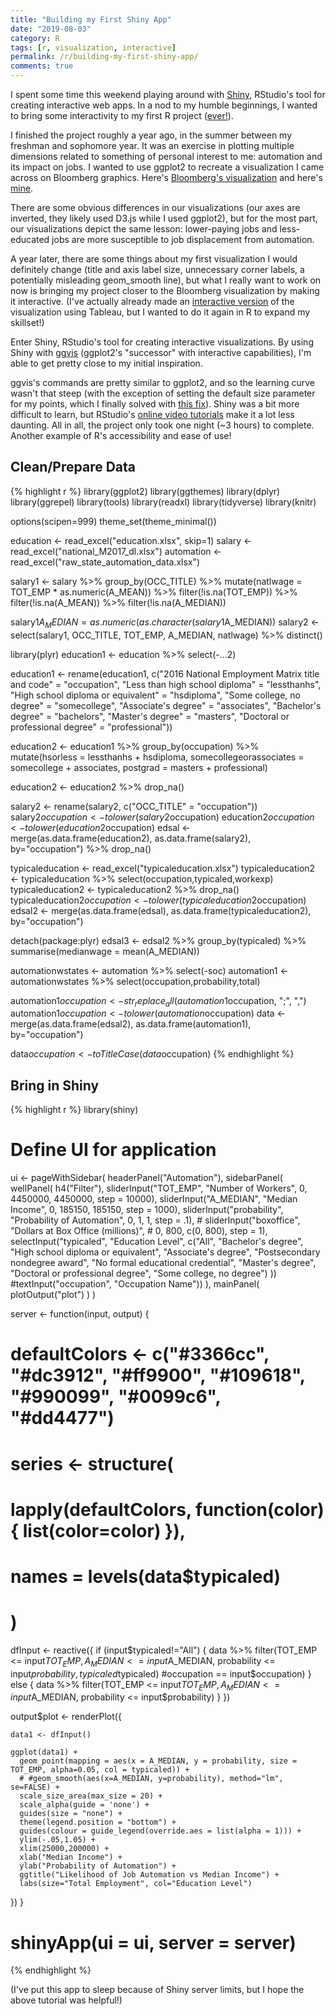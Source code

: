 ```yaml
---
title: "Building my First Shiny App"
date: "2019-08-03"
category: R
tags: [r, visualization, interactive]
permalink: /r/building-my-first-shiny-app/
comments: true
---
```




I spent some time this weekend playing around with [Shiny](https://shiny.rstudio.com), RStudio's tool for creating interactive web apps. In a nod to my humble beginnings, I wanted to bring some interactivity to my first R project ([ever!](https://connorrothschild.github.io/r/automation/)).

I finished the project roughly a year ago, in the summer between my freshman and sophomore year. It was an exercise in plotting multiple dimensions related to something of personal interest to me: automation and its impact on jobs. I wanted to use ggplot2 to recreate a visualization I came across on Bloomberg graphics. Here's [Bloomberg's visualization](https://www.bloomberg.com/graphics/2017-job-risk/) and here's [mine](https://connorrothschild.github.io/r/automation/).

There are some obvious differences in our visualizations (our axes are inverted, they likely used D3.js while I used ggplot2), but for the most part, our visualizations depict the same lesson: lower-paying jobs and less-educated jobs are more susceptible to job displacement from automation.

A year later, there are some things about my first visualization I would definitely change (title and axis label size, unnecessary corner labels, a potentially misleading geom_smooth line), but what I really want to work on now is bringing my project closer to the Bloomberg visualization by making it interactive. (I've actually already made an [interactive version](https://public.tableau.com/profile/connor.rothschild#!/vizhome/JobAutomationRiskintheUnitedStates/Final) of the visualization using Tableau, but I wanted to do it again in R to expand my skillset!)

Enter Shiny, RStudio's tool for creating interactive visualizations. By using Shiny with [ggvis](https://ggvis.rstudio.com) (ggplot2's "successor" with interactive capabilities), I'm able to get pretty close to my initial inspiration. 

ggvis's commands are pretty similar to ggplot2, and so the learning curve wasn't that steep (with the exception of setting the default size parameter for my points, which I finally solved with [this fix](https://stackoverflow.com/questions/43466172/chang-size-of-points-depending-on-one-column-with-ggvis)). Shiny was a bit more difficult to learn, but RStudio's [online video tutorials](https://shiny.rstudio.com/tutorial/) make it a lot less daunting. All in all, the project only took one night (~3 hours) to complete. Another example of R's accessibility and ease of use!

## Clean/Prepare Data


{% highlight r %}
library(ggplot2)
library(ggthemes)
library(dplyr)
library(ggrepel)
library(tools)
library(readxl)
library(tidyverse)
library(knitr)

options(scipen=999)
theme_set(theme_minimal())

education <- read_excel("education.xlsx", skip=1)
salary <- read_excel("national_M2017_dl.xlsx")
automation <- read_excel("raw_state_automation_data.xlsx")

salary1 <- salary %>% 
group_by(OCC_TITLE) %>% 
mutate(natlwage = TOT_EMP * as.numeric(A_MEAN)) %>%
filter(!is.na(TOT_EMP)) %>%
filter(!is.na(A_MEAN)) %>%
filter(!is.na(A_MEDIAN))

salary1$A_MEDIAN = as.numeric(as.character(salary1$A_MEDIAN))
salary2 <- select(salary1, OCC_TITLE, TOT_EMP, A_MEDIAN, natlwage) %>% 
distinct()

library(plyr)
education1 <- education %>% select(-...2)

education1 <- rename(education1, c("2016 National Employment Matrix title and code" = "occupation",
                                   "Less than high school diploma" = "lessthanhs", 
                                   "High school diploma or equivalent" = "hsdiploma",
                                   "Some college, no degree" = "somecollege",
                                   "Associate's degree" = "associates",
                                   "Bachelor's degree" = "bachelors",
                                   "Master's degree" = "masters",
                                   "Doctoral or professional degree" = "professional"))

education2 <- education1 %>% 
  group_by(occupation) %>%
  mutate(hsorless = lessthanhs + hsdiploma,
         somecollegeorassociates = somecollege + associates,
         postgrad = masters + professional)

education2 <- education2 %>% drop_na()

salary2 <- rename(salary2, c("OCC_TITLE" = "occupation"))
salary2$occupation <- tolower(salary2$occupation)
education2$occupation <- tolower(education2$occupation)
edsal <- merge(as.data.frame(education2), as.data.frame(salary2), by="occupation") %>% drop_na()

  typicaleducation <- read_excel("typicaleducation.xlsx")
  typicaleducation2 <- typicaleducation %>% select(occupation,typicaled,workexp)
  typicaleducation2 <- typicaleducation2 %>% drop_na()
  typicaleducation2$occupation <- tolower(typicaleducation2$occupation)
  edsal2 <- merge(as.data.frame(edsal), as.data.frame(typicaleducation2), by="occupation")

  detach(package:plyr)
  edsal3 <- edsal2 %>% 
  group_by(typicaled) %>% 
  summarise(medianwage = mean(A_MEDIAN))
  
  automationwstates <- automation %>% select(-soc)
  automation1 <- automationwstates %>% select(occupation,probability,total)

  automation1$occupation <- str_replace_all(automation1$occupation, ";", ",")
  automation1$occupation <- tolower(automation$occupation)
  data <- merge(as.data.frame(edsal2), as.data.frame(automation1), by="occupation")

  data$occupation <- toTitleCase(data$occupation)
{% endhighlight %}

## Bring in Shiny


{% highlight r %}
library(shiny)

# Define UI for application 
ui <- pageWithSidebar(
  headerPanel("Automation"),
  sidebarPanel(
    wellPanel(
      h4("Filter"),
      sliderInput("TOT_EMP", "Number of Workers",
                  0, 4450000, 4450000, step = 10000),
      sliderInput("A_MEDIAN", "Median Income", 
                  0, 185150, 185150, step = 1000),
      sliderInput("probability", "Probability of Automation",
                  0, 1, 1, step = .1),
      # sliderInput("boxoffice", "Dollars at Box Office (millions)",
      #             0, 800, c(0, 800), step = 1),
      selectInput("typicaled", "Education Level",
                  c("All", "Bachelor's degree", "High school diploma or equivalent", "Associate's degree", "Postsecondary nondegree award",
                    "No formal educational credential", "Master's degree", "Doctoral or professional degree", "Some college, no degree")
      ))
      #textInput("occupation", "Occupation Name"))
  ),
  mainPanel(
    plotOutput("plot")
  )
)

server <- function(input, output) {
  
  # defaultColors <- c("#3366cc", "#dc3912", "#ff9900", "#109618", "#990099", "#0099c6", "#dd4477")
  # series <- structure(
  #   lapply(defaultColors, function(color) { list(color=color) }),
  #   names = levels(data$typicaled)
  # )
  
  
  dfInput <- reactive({
    if (input$typicaled!="All") {
    data %>% filter(TOT_EMP <= input$TOT_EMP,
                    A_MEDIAN <= input$A_MEDIAN,
                    probability <= input$probability,
                    typicaled %in% input$typicaled)
    #occupation == input$occupation)
      } else { 
    data %>% filter(TOT_EMP <= input$TOT_EMP,
                    A_MEDIAN <= input$A_MEDIAN,
                    probability <= input$probability)
      }
    })

  
  output$plot <- renderPlot({
    
    data1 <- dfInput()
    
    ggplot(data1) +
      geom_point(mapping = aes(x = A_MEDIAN, y = probability, size = TOT_EMP, alpha=0.05, col = typicaled)) +
      # #geom_smooth(aes(x=A_MEDIAN, y=probability), method="lm", se=FALSE) +
      scale_size_area(max_size = 20) +
      scale_alpha(guide = 'none') +
      guides(size = "none") +
      theme(legend.position = "bottom") +
      guides(colour = guide_legend(override.aes = list(alpha = 1))) +
      ylim(-.05,1.05) +
      xlim(25000,200000) +
      xlab("Median Income") +
      ylab("Probability of Automation") +
      ggtitle("Likelihood of Job Automation vs Median Income") +
      labs(size="Total Employment", col="Education Level")
  })
}

# shinyApp(ui = ui, server = server)
{% endhighlight %}

(I've put this app to sleep because of Shiny server limits, but I hope the above tutorial was helpful!)
